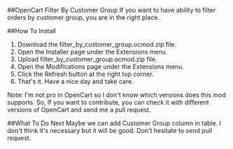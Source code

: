 ##OpenCart Filter By Customer Group
If you want to have ability to filter orders by customer group, you are in the right place.

##How To Install
1. Download the filter_by_customer_group.ocmod.zip
file.
2. Open the Installer page under the Extensions menu.
3. Upload filter_by_customer_group.ocmod.zip file.
4. Open the Modifications page under the Extensions menu.
5. Click the Refresh button at the right top corner.
6. That's it. Have a nice day and take care.

Note: I'm not pro in OpenCart so I don't know which versions does this mod supports. So, If you want to contribute, you can check it with different versions of OpenCart and send me a pull request.

##What To Do Next
Maybe we can add Customer Group column in table. I don't think it's necessary but it will be good.
Don't hesitate to send pull request.
